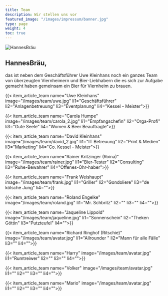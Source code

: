 ```yaml
---
title: Team
description: Wir stellen uns vor
featured_image: "/images/impressum/banner.jpg"
type: page
weight: 4
toc: true
---
```


<article>
    <a class="db pv4 ph3 ph0-l no-underline black">
      <div class="flex flex-column flex-row-ns">
        <div class="pr3-ns mb4 mb0-ns w-100 w-60-ns">
          <img src="/images/logo.png" class="db" alt="HannesBräu">
        </div>
        <div class="w-100 w-60-ns pl3-ns">
          <h1 class="f3 fw1 baskerville mt0 lh-title" style = "text-align: left">HannesBräu,</h1>
          <p class="f6 f5-l lh-copy" style = "text-align: left">
            das ist neben dem Geschäftsführer Uwe Kleinhans noch ein ganzes Team von überzeugten Viernheimern und Bier-Liebhabern die es sich zur Aufgabe gemacht haben gemeinsam ein Bier für Viernheim zu brauen.
          </p>
        </div>
      </div>
    </a>
  </article>

{{< item_article_team name="Uwe Kleinhans" image="/images/team/uwe.jpg" li1="Geschäftsführer" li2="Anlagenbetreuung" li3="Eventplanung" li4="Kessel - Meister">}}

{{< item_article_team name="Carola Humpe" image="/images/team/carola_2.jpg" li1="Empfangschefin" li2="Orga-Profi" li3="Gute Seele" li4="Women & Beer Beauftragte">}}

{{< item_article_team name="David Kleinhans" image="/images/team/david_2.jpg" li1="IT Betreuung" li2="Print & Medien" li3="Marketing" li4="Co. Kessel - Meister">}}

{{< item_article_team name="Rainer Kritzinger (Roina)" image="/images/team/rainer.jpg" li1="Bier-Tester" li2="Consulting" li3="Ruhe-Bewahrer" li4="Offenes-Ohr-haber">}}

{{< item_article_team name="Frank Weishaupt" image="/images/team/frank.jpg" li1="Griller" li2="Gondoliere" li3="de kölsche Jung" li4="">}}

{{< item_article_team name="Roland Engelke" image="/images/team/roland.jpg" li1="Mr. Schbritz" li2="" li3="" li4="">}}

{{< item_article_team name="Jaqueline Lippold" image="/images/team/jaqueline.jpg" li1="Sonnenschein" li2="Theken Göttin" li3="Putzteufel" li4="">}}

{{< item_article_team name="Richard Ringhof (Ritschie)" image="/images/team/avatar.jpg" li1="Allrounder " li2="Mann für alle Fälle" li3="" li4="">}}

{{< item_article_team name="Harry" image="/images/team/avatar.jpg" li1="Rumtreiwer" li2="" li3="" li4="">}}

{{< item_article_team name="Volker" image="/images/team/avatar.jpg" li1="" li2="" li3="" li4="">}}

{{< item_article_team name="Mario" image="/images/team/avatar.jpg" li1="" li2="" li3="" li4="">}}
